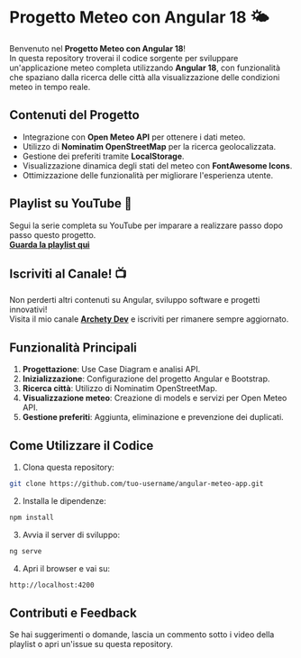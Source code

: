 # Progetto Meteo con Angular 18 🌤️

Benvenuto nel **Progetto Meteo con Angular 18**!  
In questa repository troverai il codice sorgente per sviluppare un'applicazione meteo completa utilizzando **Angular 18**, con funzionalità che spaziano dalla ricerca delle città alla visualizzazione delle condizioni meteo in tempo reale.

## Contenuti del Progetto
- Integrazione con **Open Meteo API** per ottenere i dati meteo.
- Utilizzo di **Nominatim OpenStreetMap** per la ricerca geolocalizzata.
- Gestione dei preferiti tramite **LocalStorage**.
- Visualizzazione dinamica degli stati del meteo con **FontAwesome Icons**.
- Ottimizzazione delle funzionalità per migliorare l'esperienza utente.

## Playlist su YouTube 🎥
Segui la serie completa su YouTube per imparare a realizzare passo dopo passo questo progetto.  
[**Guarda la playlist qui**](https://www.youtube.com/playlist?list=PLoZNHBEyxFQExSHZFBfMAyf0JaZbDXq1E)

## Iscriviti al Canale! 📺
Non perderti altri contenuti su Angular, sviluppo software e progetti innovativi!  
Visita il mio canale [**Archety Dev**](https://www.youtube.com/@archetydev) e iscriviti per rimanere sempre aggiornato.

## Funzionalità Principali
1. **Progettazione**: Use Case Diagram e analisi API.
2. **Inizializzazione**: Configurazione del progetto Angular e Bootstrap.
3. **Ricerca città**: Utilizzo di Nominatim OpenStreetMap.
4. **Visualizzazione meteo**: Creazione di models e servizi per Open Meteo API.
5. **Gestione preferiti**: Aggiunta, eliminazione e prevenzione dei duplicati.

## Come Utilizzare il Codice
1. Clona questa repository:  
```bash
git clone https://github.com/tuo-username/angular-meteo-app.git
```
   
2. Installa le dipendenze:
```bash
npm install
```

3. Avvia il server di sviluppo:
```bash
ng serve
```

4. Apri il browser e vai su:
```bash
http://localhost:4200
```
## Contributi e Feedback
Se hai suggerimenti o domande, lascia un commento sotto i video della playlist o apri un'issue su questa repository.
